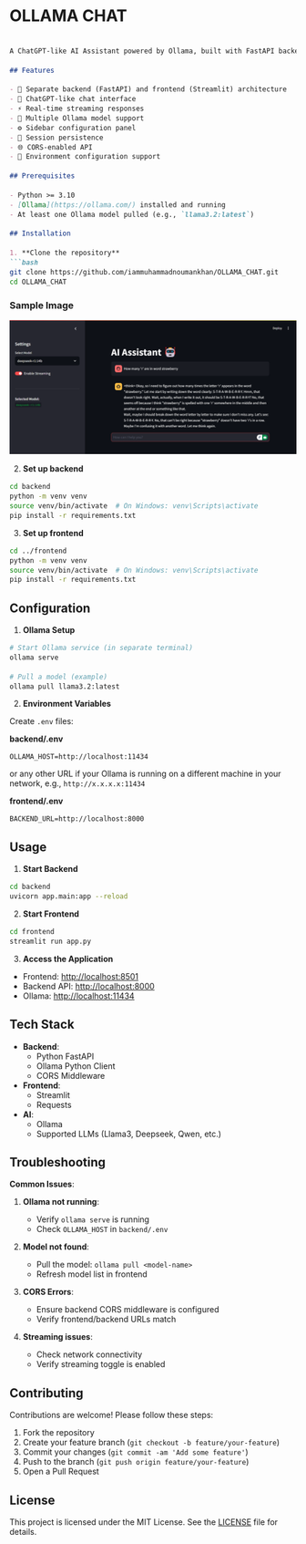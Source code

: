 # OLLAMA CHAT

```markdown

A ChatGPT-like AI Assistant powered by Ollama, built with FastAPI backend and Streamlit frontend.

## Features

- 🚀 Separate backend (FastAPI) and frontend (Streamlit) architecture
- 💬 ChatGPT-like chat interface
- ⚡ Real-time streaming responses
- 🤖 Multiple Ollama model support
- ⚙️ Sidebar configuration panel
- 🔄 Session persistence
- 🌐 CORS-enabled API
- 🔌 Environment configuration support

## Prerequisites

- Python >= 3.10
- [Ollama](https://ollama.com/) installed and running
- At least one Ollama model pulled (e.g., `llama3.2:latest`)

## Installation

1. **Clone the repository**
```bash
git clone https://github.com/iammuhammadnoumankhan/OLLAMA_CHAT.git
cd OLLAMA_CHAT
```

### Sample Image
![Chat Interface](samples/sample1.png)

2. **Set up backend**
```bash
cd backend
python -m venv venv
source venv/bin/activate  # On Windows: venv\Scripts\activate
pip install -r requirements.txt
```

3. **Set up frontend**
```bash
cd ../frontend
python -m venv venv
source venv/bin/activate  # On Windows: venv\Scripts\activate
pip install -r requirements.txt
```

## Configuration

1. **Ollama Setup**
```bash
# Start Ollama service (in separate terminal)
ollama serve

# Pull a model (example)
ollama pull llama3.2:latest
```

2. **Environment Variables**

Create `.env` files:

**backend/.env**
```env
OLLAMA_HOST=http://localhost:11434
```
or any other URL if your Ollama is running on a different machine in your network, e.g., `http://x.x.x.x:11434`

**frontend/.env**
```env
BACKEND_URL=http://localhost:8000
```

## Usage

1. **Start Backend**
```bash
cd backend
uvicorn app.main:app --reload
```

2. **Start Frontend**
```bash
cd frontend
streamlit run app.py
```

3. **Access the Application**
- Frontend: [http://localhost:8501](http://localhost:8501)
- Backend API: [http://localhost:8000](http://localhost:8000)
- Ollama: [http://localhost:11434](http://localhost:11434)

## Tech Stack

- **Backend**:
  - Python FastAPI
  - Ollama Python Client
  - CORS Middleware
- **Frontend**:
  - Streamlit
  - Requests
- **AI**:
  - Ollama
  - Supported LLMs (Llama3, Deepseek, Qwen, etc.)

## Troubleshooting

**Common Issues**:
1. **Ollama not running**:
   - Verify `ollama serve` is running
   - Check `OLLAMA_HOST` in `backend/.env`

2. **Model not found**:
   - Pull the model: `ollama pull <model-name>`
   - Refresh model list in frontend

3. **CORS Errors**:
   - Ensure backend CORS middleware is configured
   - Verify frontend/backend URLs match

4. **Streaming issues**:
   - Check network connectivity
   - Verify streaming toggle is enabled

## Contributing

Contributions are welcome! Please follow these steps:
1. Fork the repository
2. Create your feature branch (`git checkout -b feature/your-feature`)
3. Commit your changes (`git commit -am 'Add some feature'`)
4. Push to the branch (`git push origin feature/your-feature`)
5. Open a Pull Request

## License

This project is licensed under the MIT License. See the [LICENSE](LICENSE) file for details.
```
